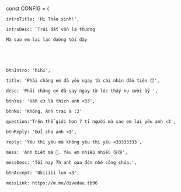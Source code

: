 const CONFIG = {

    introTitle: 'Hi Thảo xinh!',

    introDesc: `Trái đất vốn lạ thường

    Mà sao em lại lạc đường tới đây





    btnIntro: 'hihi',

    title: 'Phải chăng em đã yêu ngay từ cái nhìn đầu tiên 😙',

    desc: 'Phải chăng em đã say ngay từ lúc thấy nụ cười ấy ',

    btnYes: 'Vẫn cứ là thích anh <33',

    btnNo: 'Không, Anh trai à :3'

    question:'Trên thế giới hơn 7 tỉ người mà sao em lại yêu anh <3',

    btnReply: 'Gửi cho anh <3',

    reply: 'Yêu thì yêu mà không yêu thì yêu <33333333',

    mess: 'Anh biết mà 🥰. Yêu em nhiều nhiều 😘😘',

    messDesc: 'Tối nay 7h anh qua đón nhé công chúa.',

    btnAccept: 'Okiiiii lun <3',

    messLink: https://m.me/divedau.tb96














